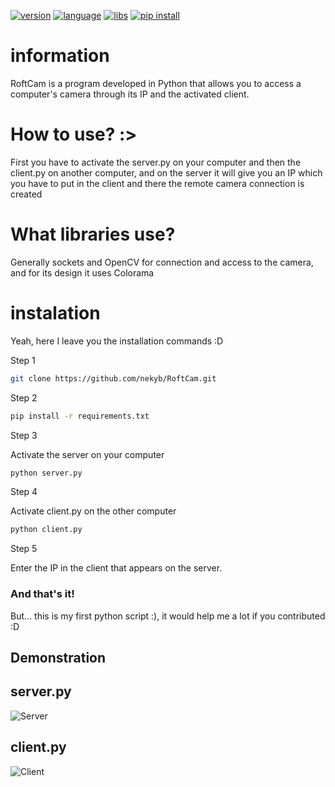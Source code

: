 [![version](https://img.shields.io/badge/version-0.1-blue.svg)](#)
[![language](https://img.shields.io/badge/language-Python-3776AB.svg)](#)
[![libs](https://img.shields.io/badge/libs-Colorama%20%7C%20OpenCV%20%7C%20Sockets-lightgrey.svg)](#)
[![pip install](https://img.shields.io/badge/pip-install%20%22pip%20install%20-r%20requirements.txt%22-orange.svg)](#)

# information

RoftCam is a program developed in Python that allows you to access a computer's camera through its IP and the activated client.

# How to use? :>

First you have to activate the server.py on your computer and then the client.py on another computer, and on the server it will give you an IP which you have to put in the client and there the remote camera connection is created

# What libraries use?

Generally sockets and OpenCV for connection and access to the camera, and for its design it uses Colorama

# instalation 

Yeah, here I leave you the installation commands :D

Step 1

```bash
git clone https://github.com/nekyb/RoftCam.git
```

Step 2

```bash
pip install -r requirements.txt
```

Step 3

Activate the server on your computer

```bash
python server.py
```

Step 4

Activate client.py on the other computer

```bash
python client.py
```

Step 5

Enter the IP in the client that appears on the server.

### And that's it!

But... this is my first python script :), it would help me a lot if you contributed :D

## Demonstration

## server.py

![Server](https://qu.ax/ZUVjr.webp)

## client.py

![Client](https://qu.ax/AYluf.webp)
